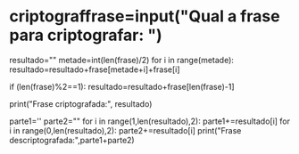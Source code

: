# criptograffrase=input("Qual a frase para criptografar: ")

resultado=""
metade=int(len(frase)/2)
for i in range(metade):
   resultado=resultado+frase[metade+i]+frase[i]

if (len(frase)%2==1):
   resultado=resultado+frase[len(frase)-1]

print("Frase criptografada:", resultado)

parte1=''
parte2=""
for i in range(1,len(resultado),2):
   parte1+=resultado[i]
for i in range(0,len(resultado),2):
    parte2+=resultado[i]
print("Frase descriptografada:",parte1+parte2)
